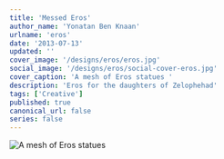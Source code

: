 ```yaml
---
title: 'Messed Eros'
author_name: 'Yonatan Ben Knaan'
urlname: 'eros'
date: '2013-07-13'
updated: ''
cover_image: '/designs/eros/eros.jpg'
social_image: '/designs/eros/social-cover-eros.jpg'
cover_caption: 'A mesh of Eros statues '
description: 'Eros for the daughters of Zelophehad'
tags: ['Creative']
published: true
canonical_url: false
series: false
---
```


![A mesh of Eros statues](/designs/eros/eros.jpg)







